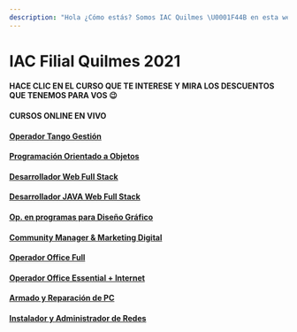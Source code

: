 ```yaml
---
description: "Hola ¿Cómo estás? Somos IAC Quilmes \U0001F44B en esta web vas a poder encontrar info sobre nuestros cursos, promos, días de cursada y temarios."
---
```


# IAC Filial Quilmes 2021

#### HACE CLIC EN EL CURSO QUE TE INTERESE Y MIRA LOS DESCUENTOS QUE TENEMOS PARA VOS 😉

#### **CURSOS ONLINE EN VIVO**

#### [Operador Tango Gestión](tangogestion.md)

#### [Programación Orientado a Objetos](progobjetos.md)

#### [Desarrollador Web Full Stack](deswebfullstack.md)

#### [Desarrollador JAVA Web Full Stack](desjava.md)

#### [Op. en programas para Diseño Gráfico](disenografico.md)

#### [Community Manager & Marketing Digital](communityandmarketing.md)

#### [Operador Office Full](officefull.md)

#### [Operador Office Essential + Internet](officessential.md)

#### [Armado y Reparación de PC](reppc.md)

#### [Instalador y Administrador de Redes](redesonline.md)

